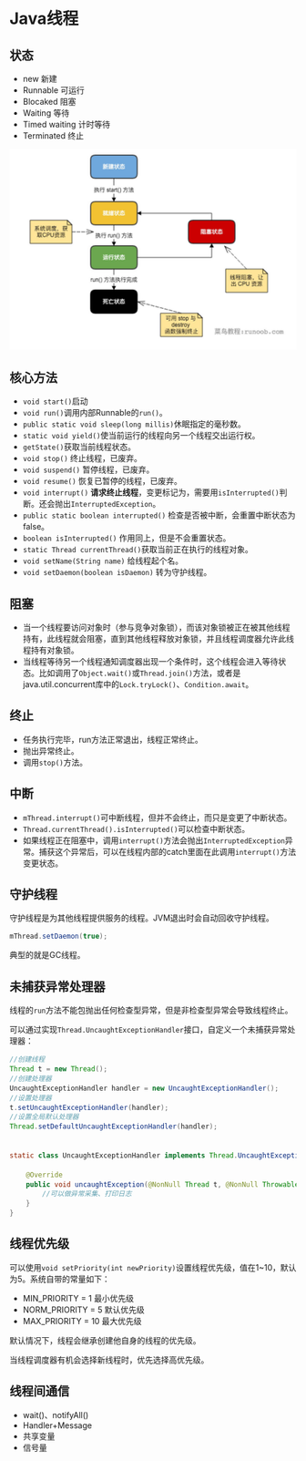 # Java线程


## 状态

- new 新建
- Runnable 可运行
- Blocaked 阻塞
- Waiting 等待
- Timed waiting 计时等待
- Terminated 终止

![生命周期](thread生命周期.jpg)

## 核心方法

- `void start()`启动
- `void run()`调用内部Runnable的`run()`。
- `public static void sleep(long millis)`休眠指定的毫秒数。
- `static void yield()`使当前运行的线程向另一个线程交出运行权。
- `getState()`获取当前线程状态。
- `void stop()` 终止线程，已废弃。
- `void suspend()` 暂停线程，已废弃。
- `void resume()` 恢复已暂停的线程，已废弃。
- `void interrupt()` **请求终止线程**，变更标记为，需要用`isInterrupted()`判断。还会抛出`InterruptedException`。
- `public static boolean interrupted()` 检查是否被中断，会重置中断状态为false。
- `boolean isInterrupted()` 作用同上，但是不会重置状态。
- `static Thread currentThread()`获取当前正在执行的线程对象。
- `void setName(String name)` 给线程起个名。
- `void setDaemon(boolean isDaemon)` 转为守护线程。

## 阻塞

- 当一个线程要访问对象时（参与竞争对象锁），而该对象锁被正在被其他线程持有，此线程就会阻塞，直到其他线程释放对象锁，并且线程调度器允许此线程持有对象锁。
- 当线程等待另一个线程通知调度器出现一个条件时，这个线程会进入等待状态。比如调用了`Object.wait()`或`Thread.join()`方法，或者是java.util.concurrent库中的`Lock.tryLock()`、`Condition.await`。

## 终止

- 任务执行完毕，run方法正常退出，线程正常终止。
- 抛出异常终止。
- 调用`stop()`方法。

## 中断

- `mThread.interrupt()`可中断线程，但并不会终止，而只是变更了中断状态。
- `Thread.currentThread().isInterrupted()`可以检查中断状态。
- 如果线程正在阻塞中，调用`interrupt()`方法会抛出`InterruptedException`异常。捕获这个异常后，可以在线程内部的catch里面在此调用`interrupt()`方法变更状态。

## 守护线程

守护线程是为其他线程提供服务的线程。JVM退出时会自动回收守护线程。

```java
mThread.setDaemon(true);
```

典型的就是GC线程。

## 未捕获异常处理器

线程的`run`方法不能包抛出任何检查型异常，但是非检查型异常会导致线程终止。

可以通过实现`Thread.UncaughtExceptionHandler`接口，自定义一个未捕获异常处理器：

```java
//创建线程
Thread t = new Thread();
//创建处理器
UncaughtExceptionHandler handler = new UncaughtExceptionHandler();
//设置处理器
t.setUncaughtExceptionHandler(handler);
//设置全局默认处理器
Thread.setDefaultUncaughtExceptionHandler(handler);


static class UncaughtExceptionHandler implements Thread.UncaughtExceptionHandler{

    @Override
    public void uncaughtException(@NonNull Thread t, @NonNull Throwable e) {
        //可以做异常采集、打印日志
    }
}
```

## 线程优先级

可以使用`void setPriority(int newPriority)`设置线程优先级，值在1~10，默认为5。系统自带的常量如下：

- MIN_PRIORITY = 1  最小优先级
- NORM_PRIORITY = 5 默认优先级
- MAX_PRIORITY = 10 最大优先级

默认情况下，线程会继承创建他自身的线程的优先级。

当线程调度器有机会选择新线程时，优先选择高优先级。

## 线程间通信

- wait()、notifyAll()
- Handler+Message
- 共享变量
- 信号量


